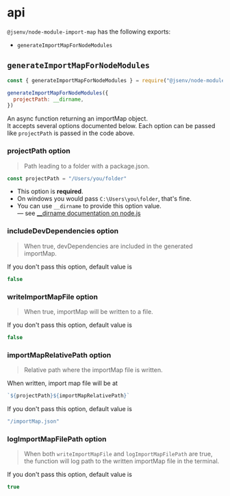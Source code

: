 # api

`@jsenv/node-module-import-map` has the following exports:

- `generateImportMapForNodeModules`

## `generateImportMapForNodeModules`

```js
const { generateImportMapForNodeModules } = require("@jsenv/node-module-import-map")

generateImportMapForNodeModules({
  projectPath: __dirname,
})
```

An async function returning an importMap object.<br />
It accepts several options documented below. Each option can be passed like `projectPath` is passed in the code above.

### projectPath option

> Path leading to a folder with a package.json.

```js
const projectPath = "/Users/you/folder"
```

- This option is **required**.
- On windows you would pass `C:\Users\you\folder`, that's fine.
- You can use `__dirname` to provide this option value.<br />
  — see [\_\_dirname documentation on node.js](https://nodejs.org/docs/latest/api/modules.html#modules_dirname)

### includeDevDependencies option

> When true, devDependencies are included in the generated importMap.

If you don't pass this option, default value is

```js
false
```

### writeImportMapFile option

> When true, importMap will be written to a file.

If you don't pass this option, default value is

```js
false
```

### importMapRelativePath option

> Relative path where the importMap file is written.

When written, import map file will be at

<!-- prettier-ignore -->
```js
`${projectPath}${importMapRelativePath}`
```

If you don't pass this option, default value is

```js
"/importMap.json"
```

### logImportMapFilePath option

> When both `writeImportMapFile` and `logImportMapFilePath` are true, the function will log path to the written importMap file in the terminal.

If you don't pass this option, default value is

```js
true
```
